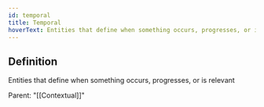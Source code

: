 ```yaml
---
id: temporal
title: Temporal
hoverText: Entities that define when something occurs, progresses, or is relevant
---
```

## Definition
Entities that define when something occurs, progresses, or is relevant

Parent: "[[Contextual]]"